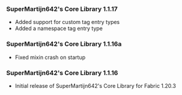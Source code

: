 ### SuperMartijn642's Core Library 1.1.17
- Added support for custom tag entry types
- Added a namespace tag entry type

### SuperMartijn642's Core Library 1.1.16a
- Fixed mixin crash on startup

### SuperMartijn642's Core Library 1.1.16
- Initial release of SuperMartijn642's Core Library for Fabric 1.20.3
